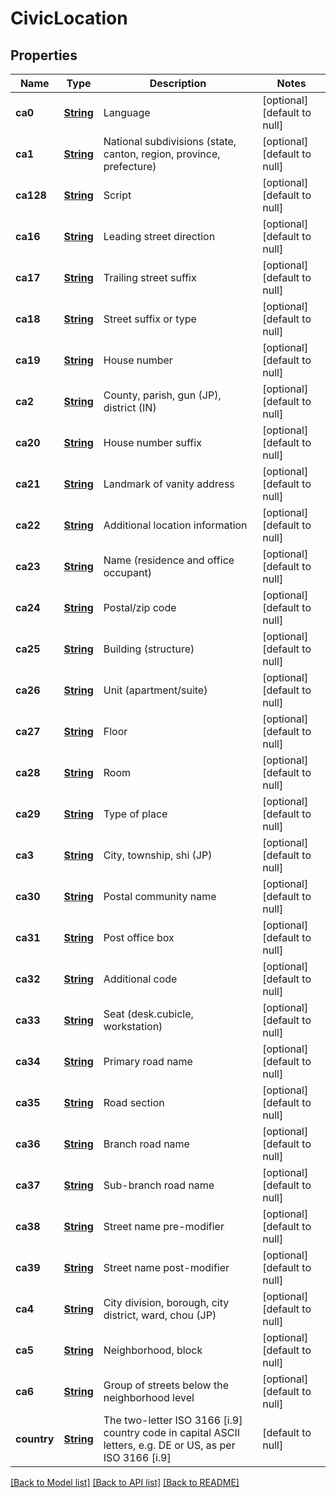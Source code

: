 # CivicLocation
## Properties

Name | Type | Description | Notes
------------ | ------------- | ------------- | -------------
**ca0** | [**String**](string.md) | Language | [optional] [default to null]
**ca1** | [**String**](string.md) | National subdivisions (state, canton, region, province, prefecture)  | [optional] [default to null]
**ca128** | [**String**](string.md) | Script | [optional] [default to null]
**ca16** | [**String**](string.md) | Leading street direction | [optional] [default to null]
**ca17** | [**String**](string.md) | Trailing street suffix | [optional] [default to null]
**ca18** | [**String**](string.md) | Street suffix or type | [optional] [default to null]
**ca19** | [**String**](string.md) | House number | [optional] [default to null]
**ca2** | [**String**](string.md) | County, parish, gun (JP), district (IN) | [optional] [default to null]
**ca20** | [**String**](string.md) | House number suffix | [optional] [default to null]
**ca21** | [**String**](string.md) | Landmark of vanity address | [optional] [default to null]
**ca22** | [**String**](string.md) | Additional location information | [optional] [default to null]
**ca23** | [**String**](string.md) | Name (residence and office occupant) | [optional] [default to null]
**ca24** | [**String**](string.md) | Postal/zip code | [optional] [default to null]
**ca25** | [**String**](string.md) | Building (structure) | [optional] [default to null]
**ca26** | [**String**](string.md) | Unit (apartment/suite) | [optional] [default to null]
**ca27** | [**String**](string.md) | Floor | [optional] [default to null]
**ca28** | [**String**](string.md) | Room | [optional] [default to null]
**ca29** | [**String**](string.md) | Type of place | [optional] [default to null]
**ca3** | [**String**](string.md) | City, township, shi (JP) | [optional] [default to null]
**ca30** | [**String**](string.md) | Postal community name | [optional] [default to null]
**ca31** | [**String**](string.md) | Post office box | [optional] [default to null]
**ca32** | [**String**](string.md) | Additional code | [optional] [default to null]
**ca33** | [**String**](string.md) | Seat (desk.cubicle, workstation) | [optional] [default to null]
**ca34** | [**String**](string.md) | Primary road name | [optional] [default to null]
**ca35** | [**String**](string.md) | Road section | [optional] [default to null]
**ca36** | [**String**](string.md) | Branch road name | [optional] [default to null]
**ca37** | [**String**](string.md) | Sub-branch road name | [optional] [default to null]
**ca38** | [**String**](string.md) | Street name pre-modifier | [optional] [default to null]
**ca39** | [**String**](string.md) | Street name post-modifier | [optional] [default to null]
**ca4** | [**String**](string.md) | City division, borough, city district, ward, chou (JP) | [optional] [default to null]
**ca5** | [**String**](string.md) | Neighborhood, block | [optional] [default to null]
**ca6** | [**String**](string.md) | Group of streets below the neighborhood level  | [optional] [default to null]
**country** | [**String**](string.md) | The two-letter ISO 3166 [i.9] country code in capital ASCII letters, e.g. DE or US, as per ISO 3166 [i.9] | [default to null]

[[Back to Model list]](../README.md#documentation-for-models) [[Back to API list]](../README.md#documentation-for-api-endpoints) [[Back to README]](../README.md)

